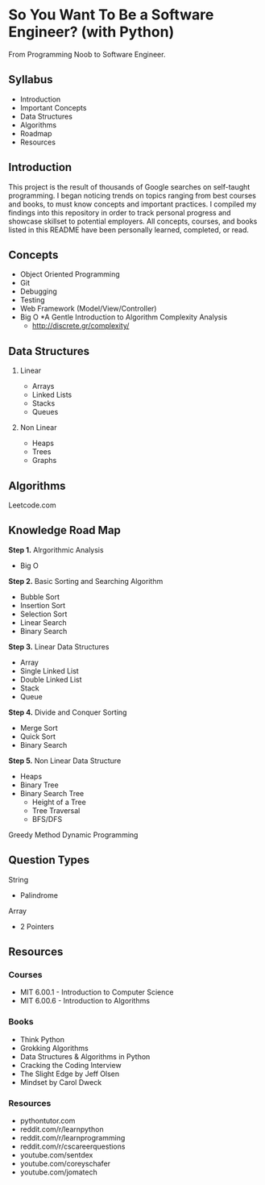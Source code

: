 # So You Want To Be a Software Engineer? (with Python)
From Programming Noob to Software Engineer.

## Syllabus
- Introduction
- Important Concepts
- Data Structures
- Algorithms
- Roadmap 
- Resources

## Introduction
This project is the result of thousands of Google searches on self-taught programming.
I began noticing trends on topics ranging from best courses and books, to must know concepts and important practices.
I compiled my findings into this repository in order to track personal progress and showcase skillset to potential employers.
All concepts, courses, and books listed in this README have been personally learned, completed, or read.

## Concepts
- Object Oriented Programming
- Git 
- Debugging
- Testing
- Web Framework (Model/View/Controller)
- Big O
	*A Gentle Introduction to Algorithm Complexity Analysis
	* http://discrete.gr/complexity/

## Data Structures
1. Linear 
    - Arrays
    - Linked Lists
    - Stacks
    - Queues

2. Non Linear
    - Heaps
    - Trees
    - Graphs 

## Algorithms
Leetcode.com 

## Knowledge Road Map
__Step 1.__
Alrgorithmic Analysis
- Big O

__Step 2.__
Basic Sorting and Searching Algorithm
- Bubble Sort
- Insertion Sort
- Selection Sort
- Linear Search
- Binary Search

__Step 3.__
Linear Data Structures
- Array
- Single Linked List
- Double Linked List
- Stack
- Queue

__Step 4.__
Divide and Conquer Sorting
- Merge Sort
- Quick Sort
- Binary Search

__Step 5.__
Non Linear Data Structure
- Heaps
- Binary Tree
- Binary Search Tree 
	- Height of a Tree
	- Tree Traversal
	- BFS/DFS 


Greedy Method
Dynamic Programming

## Question Types

String
- Palindrome

Array
- 2 Pointers 


## Resources
### Courses
- MIT 6.00.1 - Introduction to Computer Science
- MIT 6.00.6 - Introduction to Algorithms

### Books
- Think Python 
- Grokking Algorithms
- Data Structures & Algorithms in Python
- Cracking the Coding Interview
- The Slight Edge by Jeff Olsen
- Mindset by Carol Dweck

### Resources
- pythontutor.com
- reddit.com/r/learnpython
- reddit.com/r/learnprogramming
- reddit.com/r/cscareerquestions
- youtube.com/sentdex
- youtube.com/coreyschafer
- youtube.com/jomatech
